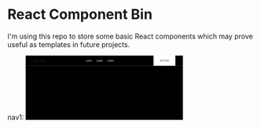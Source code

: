 # React Component Bin

I'm using this repo to store some basic React components which may prove useful as templates in future projects.

nav1:
![](examples/nav1.gif)